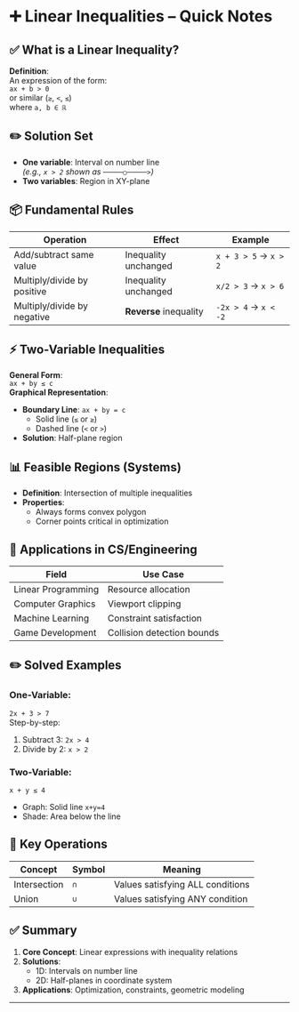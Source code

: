 # ➕ Linear Inequalities – Quick Notes

## ✅ What is a Linear Inequality?
**Definition**:  
An expression of the form:  
`ax + b > 0`  
or similar (`≥`, `<`, `≤`)  
where `a, b ∈ ℝ`

## ✏️ Solution Set
- **One variable**: Interval on number line  
  *(e.g., `x > 2` shown as `─────○─────>`)*
- **Two variables**: Region in XY-plane

## 📦 Fundamental Rules
| Operation                      | Effect                     | Example                     |
|--------------------------------|---------------------------|-----------------------------|
| Add/subtract same value        | Inequality unchanged       | `x + 3 > 5` → `x > 2`       |
| Multiply/divide by positive    | Inequality unchanged       | `x/2 > 3` → `x > 6`         |
| Multiply/divide by negative    | **Reverse** inequality     | `-2x > 4` → `x < -2`        |

## ⚡ Two-Variable Inequalities
**General Form**:  
`ax + by ≤ c`  
**Graphical Representation**:
- **Boundary Line**: `ax + by = c`  
  - Solid line (`≤` or `≥`)  
  - Dashed line (`<` or `>`)  
- **Solution**: Half-plane region

## 📊 Feasible Regions (Systems)
- **Definition**: Intersection of multiple inequalities  
- **Properties**:  
  - Always forms convex polygon  
  - Corner points critical in optimization  

## 🧠 Applications in CS/Engineering
| Field               | Use Case                     |
|---------------------|------------------------------|
| Linear Programming  | Resource allocation          |
| Computer Graphics   | Viewport clipping            |
| Machine Learning    | Constraint satisfaction      |
| Game Development    | Collision detection bounds   |

## ✏️ Solved Examples
### One-Variable:
`2x + 3 > 7`  
Step-by-step:  
1. Subtract 3: `2x > 4`  
2. Divide by 2: `x > 2`  

### Two-Variable:
`x + y ≤ 4`  
- Graph: Solid line `x+y=4`  
- Shade: Area below the line  

## 🔑 Key Operations
| Concept        | Symbol | Meaning                          |
|---------------|--------|----------------------------------|
| Intersection  | `∩`    | Values satisfying ALL conditions |
| Union         | `∪`    | Values satisfying ANY condition  |

## ✅ Summary
1. **Core Concept**: Linear expressions with inequality relations  
2. **Solutions**:  
   - 1D: Intervals on number line  
   - 2D: Half-planes in coordinate system  
3. **Applications**: Optimization, constraints, geometric modeling  

---

